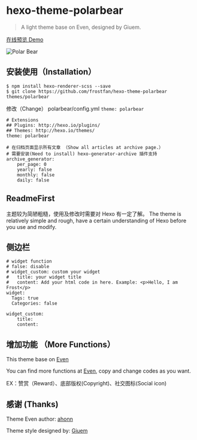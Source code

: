 # hexo-theme-polarbear

> A light theme base on Even, designed by Giuem.

[在线预览 Demo](https://d2fan.com)

![Polar Bear](https://wx3.sinaimg.cn/large/e942863dly1fd36foz16ij21kw0xwjxw.jpg)

## 安装使用（Installation）
```
$ npm install hexo-renderer-scss --save
$ git clone https://github.com/frostfan/hexo-theme-polarbear themes/polarbear
```

修改（Change） polarbear/config.yml `theme: polarbear`

```
# Extensions
## Plugins: http://hexo.io/plugins/
## Themes: http://hexo.io/themes/
theme: polarbear

# 在归档页面显示所有文章 （Show all articles at archive page.）
# 需要安装(Need to install) hexo-generator-archive 插件支持
archive_generator:
    per_page: 0
    yearly: false
    monthly: false
    daily: false
```

## ReadmeFirst
主题较为简陋粗糙，使用及修改时需要对 Hexo 有一定了解。
The theme is relatively simple and rough, have a certain understanding of Hexo before you use and modify.

## 侧边栏

```
# widget function
# false: disable
# widget_custom: custom your widget
#   title: your widget title
#   content: Add your html code in here. Example: <p>Hello, I am Frost</p>
widget:
  Tags: true
  Categories: false

widget_custom:
    title:
    content:
```

## 增加功能 （More Functions）
This theme base on [Even](https://github.com/ahonn/hexo-theme-even)

You can find more functions at [Even](https://github.com/ahonn/hexo-theme-even),
copy and change codes as you want.

EX：赞赏（Reward）、底部版权(Copyright)、社交图标(Social icon)

## 感谢 (Thanks)

Theme Even author: [ahonn](http://www.ahonn.me/)

Theme style designed by: [Giuem](https://www.giuem.com)
